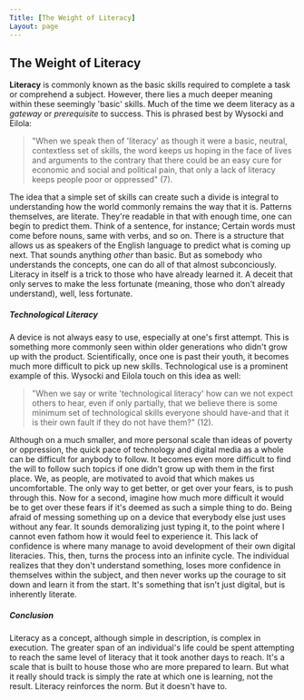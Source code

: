 ```yaml
---
Title: [The Weight of Literacy]
Layout: page
---
```


## The  Weight of Literacy
**Literacy** is commonly known as the basic skills required to complete a task or comprehend a subject. However, there lies a much deeper meaning within these seemingly 'basic' skills. Much of the time we deem literacy as a *gateway* or *prerequisite* to success. This is phrased best by Wysocki and Eilola: 
> "When we speak then of 'literacy' as though it were a basic, neutral, contextless set of skills, the word keeps us hoping in the face of lives and arguments to the contrary that there could be an easy cure for economic and social and political pain, that only a lack of literacy keeps people poor or oppressed" (7).

The idea that a simple set of skills can create such a divide is integral to understanding how the world commonly remains the way that it is. Patterns themselves, are literate. They're readable in that with enough time, one can begin to predict them. Think of a sentence, for instance; Certain words must come before nouns, same with verbs, and so on. There is a structure that allows us as speakers of the English language to predict what is coming up next. That sounds anything *other* than basic. But as somebody who understands the concepts, one can do all of that almost subconciously. Literacy in itself is a trick to those who have already learned it. A deceit that only serves to make the less fortunate (meaning, those who don't already understand), well, less fortunate. 
##### Technological Literacy
A device is not always easy to use, especially at one's first attempt. This is something more commonly seen within older generations who didn't grow up with the product. Scientifically, once one is past their youth, it becomes much more difficult to pick up new skills. Technological use is a prominent example of this. Wysocki and Eilola touch on this idea as well:
> "When we say or write 'technological literacy' how can we not expect others to hear, even if only partially, that we believe there is some minimum set of technological skills everyone should have-and that it is their own fault if they do not have them?" (12).

Although on a much smaller, and more personal scale than ideas of poverty or oppression, the quick pace of technology and digital media as a whole can be difficult for anybody to follow. It becomes even more difficult to find the will to follow such topics if one didn't grow up with them in the first place. We, as people, are motivated to avoid that which makes us uncomfortable. The only way to get better, or get over your fears, is to push through this. Now for a second, imagine how much more difficult it would be to get over these fears if it's deemed as such a simple thing to do. Being afraid of messing something up on a device that everybody else just uses without any fear. It sounds demoralizing just typing it, to the point where I cannot even fathom how it would feel to experience it. This lack of confidence is where many manage to avoid development of their own digital literacies. This, then, turns the process into an infinite cycle. The individual realizes that they don't understand something, loses more confidence in themselves within the subject, and then never works up the courage to sit down and learn it from the start. It's something that isn't just digital, but is inherently literate.
##### Conclusion

Literacy as a concept, although simple in description, is complex in execution. The greater span of an individual's life could be spent attempting to reach the same level of literacy that it took another days to reach. It's a scale that is built to house those who are more prepared to learn. But what it really should track is simply the rate at which one is learning, not the result. Literacy reinforces the norm. But it doesn't have to.
